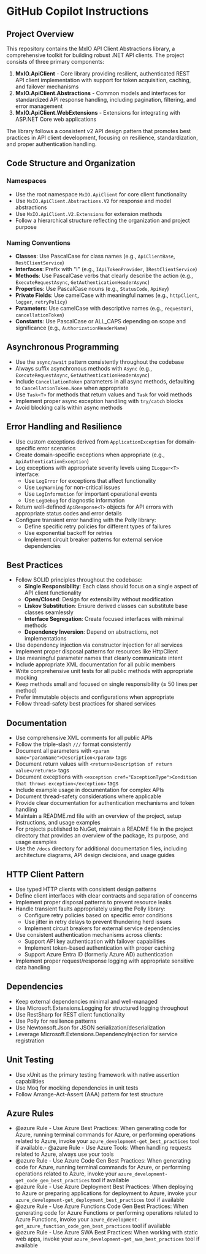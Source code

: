 # GitHub Copilot Instructions

## Project Overview

This repository contains the MxIO API Client Abstractions library, a comprehensive toolkit for building robust .NET API clients. The project consists of three primary components:

1. **MxIO.ApiClient** - Core library providing resilient, authenticated REST API client implementation with support for token acquisition, caching, and failover mechanisms
2. **MxIO.ApiClient.Abstractions** - Common models and interfaces for standardized API response handling, including pagination, filtering, and error management
3. **MxIO.ApiClient.WebExtensions** - Extensions for integrating with ASP.NET Core web applications

The library follows a consistent v2 API design pattern that promotes best practices in API client development, focusing on resilience, standardization, and proper authentication handling.

## Code Structure and Organization

### Namespaces
- Use the root namespace `MxIO.ApiClient` for core client functionality
- Use `MxIO.ApiClient.Abstractions.V2` for response and model abstractions
- Use `MxIO.ApiClient.V2.Extensions` for extension methods
- Follow a hierarchical structure reflecting the organization and project purpose

### Naming Conventions

- **Classes**: Use PascalCase for class names (e.g., `ApiClientBase`, `RestClientService`)
- **Interfaces**: Prefix with "I" (e.g., `IApiTokenProvider`, `IRestClientService`)
- **Methods**: Use PascalCase verbs that clearly describe the action (e.g., `ExecuteRequestAsync`, `GetAuthenticationHeaderAsync`)
- **Properties**: Use PascalCase nouns (e.g., `StatusCode`, `ApiKey`)
- **Private Fields**: Use camelCase with meaningful names (e.g., `httpClient`, `logger`, `retryPolicy`)
- **Parameters**: Use camelCase with descriptive names (e.g., `requestUri`, `cancellationToken`)
- **Constants**: Use PascalCase or ALL_CAPS depending on scope and significance (e.g., `AuthorizationHeaderName`)

## Asynchronous Programming

- Use the `async/await` pattern consistently throughout the codebase
- Always suffix asynchronous methods with `Async` (e.g., `ExecuteRequestAsync`, `GetAuthenticationHeaderAsync`)
- Include `CancellationToken` parameters in all async methods, defaulting to `CancellationToken.None` when appropriate
- Use `Task<T>` for methods that return values and `Task` for void methods
- Implement proper async exception handling with `try/catch` blocks
- Avoid blocking calls within async methods

## Error Handling and Resilience

- Use custom exceptions derived from `ApplicationException` for domain-specific error scenarios
- Create domain-specific exceptions when appropriate (e.g., `ApiAuthenticationException`)
- Log exceptions with appropriate severity levels using `ILogger<T>` interface:
  - Use `LogError` for exceptions that affect functionality
  - Use `LogWarning` for non-critical issues
  - Use `LogInformation` for important operational events
  - Use `LogDebug` for diagnostic information
- Return well-defined `ApiResponse<T>` objects for API errors with appropriate status codes and error details
- Configure transient error handling with the Polly library:
  - Define specific retry policies for different types of failures
  - Use exponential backoff for retries
  - Implement circuit breaker patterns for external service dependencies

## Best Practices

- Follow SOLID principles throughout the codebase:
  - **Single Responsibility**: Each class should focus on a single aspect of API client functionality
  - **Open/Closed**: Design for extensibility without modification
  - **Liskov Substitution**: Ensure derived classes can substitute base classes seamlessly
  - **Interface Segregation**: Create focused interfaces with minimal methods
  - **Dependency Inversion**: Depend on abstractions, not implementations
- Use dependency injection via constructor injection for all services
- Implement proper disposal patterns for resources like HttpClient
- Use meaningful parameter names that clearly communicate intent
- Include appropriate XML documentation for all public members
- Write comprehensive unit tests for all public methods with appropriate mocking
- Keep methods small and focused on single responsibility (≤ 50 lines per method)
- Prefer immutable objects and configurations when appropriate
- Follow thread-safety best practices for shared services

## Documentation

- Use comprehensive XML comments for all public APIs
- Follow the triple-slash `///` format consistently
- Document all parameters with `<param name="paramName">Description</param>` tags
- Document return values with `<returns>Description of return value</returns>` tags
- Document exceptions with `<exception cref="ExceptionType">Condition that throws exception</exception>` tags
- Include example usage in documentation for complex APIs
- Document thread-safety considerations where applicable
- Provide clear documentation for authentication mechanisms and token handling
- Maintain a README.md file with an overview of the project, setup instructions, and usage examples
- For projects published to NuGet, maintain a README file in the project directory that provides an overview of the package, its purpose, and usage examples
- Use the `/docs` directory for additional documentation files, including architecture diagrams, API design decisions, and usage guides

## HTTP Client Pattern

- Use typed HTTP clients with consistent design patterns
- Define client interfaces with clear contracts and separation of concerns
- Implement proper disposal patterns to prevent resource leaks
- Handle transient faults appropriately using the Polly library:
  - Configure retry policies based on specific error conditions
  - Use jitter in retry delays to prevent thundering herd issues
  - Implement circuit breakers for external service dependencies
- Use consistent authentication mechanisms across clients:
  - Support API key authentication with failover capabilities
  - Implement token-based authentication with proper caching
  - Support Azure Entra ID (formerly Azure AD) authentication
- Implement proper request/response logging with appropriate sensitive data handling

## Dependencies

- Keep external dependencies minimal and well-managed
- Use Microsoft.Extensions.Logging for structured logging throughout
- Use RestSharp for REST client functionality
- Use Polly for resilience patterns
- Use Newtonsoft.Json for JSON serialization/deserialization
- Leverage Microsoft.Extensions.DependencyInjection for service registration

## Unit Testing
- Use xUnit as the primary testing framework with native assertion capabilities
- Use Moq for mocking dependencies in unit tests
- Follow Arrange-Act-Assert (AAA) pattern for test structure

## Azure Rules
- @azure Rule - Use Azure Best Practices: When generating code for Azure, running terminal commands for Azure, or performing operations related to Azure, invoke your `azure_development-get_best_practices` tool if available.- @azure Rule - Use Azure Tools: When handling requests related to Azure, always use your tools
- @azure Rule - Use Azure Code Gen Best Practices: When generating code for Azure, running terminal commands for Azure, or performing operations related to Azure, invoke your `azure_development-get_code_gen_best_practices` tool if available
- @azure Rule - Use Azure Deployment Best Practices: When deploying to Azure or preparing applications for deployment to Azure, invoke your `azure_development-get_deployment_best_practices` tool if available
- @azure Rule - Use Azure Functions Code Gen Best Practices: When generating code for Azure Functions or performing operations related to Azure Functions, invoke your `azure_development-get_azure_function_code_gen_best_practices` tool if available
- @azure Rule - Use Azure SWA Best Practices: When working with static web apps, invoke your `azure_development-get_swa_best_practices` tool if available
